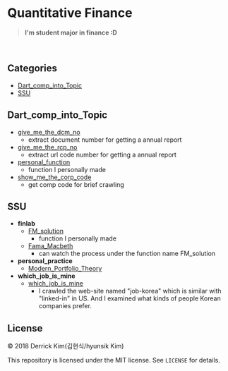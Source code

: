 # Quantitative Finance

> **I'm student major in finance :D**



<br/>

<!-- --- -->

## Categories

* [Dart_comp_into_Topic](#Dart_comp_into_Topic)
* [SSU](#SSU)


<!-- --- -->



## Dart_comp_into_Topic
- [give_me_the_dcm_no](Dart_comp_into_Topic/give_me_the_dcm_no.ipynb)
  - extract document number for getting a annual report
- [give_me_the_rcp_no](Dart_comp_into_Topic/give_me_the_rcp_no.ipynb)
  - extract url code number for getting a annual report
- [personal_function](Dart_comp_into_Topic/personal_function.py)
  - function I personally made
- [show_me_the_corp_code](Dart_comp_into_Topic/show_me_the_corp_code.ipynb)
  - get comp code for brief crawling

## SSU

- **finlab**
    + [FM_solution](SSU/finlab/FM_solution.py)
      - function I personally made
    + [Fama_Macbeth](SSU/finlab/Fama_Macbeth.ipynb)
      - can watch the process under the function name FM_solution
- **personal_practice**
    + [Modern_Portfolio_Theory](SSU/personal_practice/Modern_Portfolio_Theory.ipynb)
- **which_job_is_mine**
    + [which_job_is_mine](SSU/which_job_is_mine/jobkorea_light_crawling.ipynb)
      - I crawled the web-site named "job-korea" which is similar with "linked-in" in US.
      And I examined what kinds of people Korean companies prefer.

## License

&copy; 2018 Derrick Kim(김현식/hyunsik Kim)

This repository is licensed under the MIT license. See `LICENSE` for
details.
